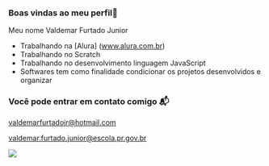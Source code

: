 ### Boas vindas ao meu perfil💙

Meu nome Valdemar Furtado Junior

- Trabalhando na [Alura] (www.alura.com.br)
- Trabalhando no Scratch
- Trabalhando no desenvolvimento linguagem JavaScript
- Softwares tem como finalidade condicionar os projetos desenvolvidos e organizar

### Você pode entrar em contato comigo 📬

valdemarfurtadojr@hotmail.com

valdemar.furtado.junior@escola.pr.gov.br

![](https://media.tenor.com/gwNdB1DYFncAAAAM/fist-fight-fist-fight-film.gif)
